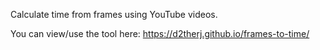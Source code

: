 Calculate time from frames using YouTube videos. 

You can view/use the tool here: https://d2therj.github.io/frames-to-time/
